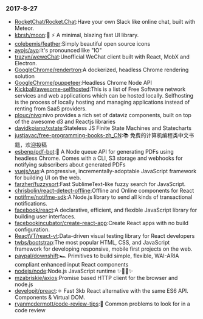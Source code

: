 ### 2017-8-27 
* [RocketChat/Rocket.Chat](https://github.com//RocketChat/Rocket.Chat):Have your own Slack like online chat, built with Meteor. 
* [kbrsh/moon](https://github.com//kbrsh/moon):🌙 ⚡️ A minimal, blazing fast UI library. 
* [colebemis/feather](https://github.com//colebemis/feather):Simply beautiful open source icons 
* [ayojs/ayo](https://github.com//ayojs/ayo):It's pronounced like "IO" 
* [trazyn/weweChat](https://github.com//trazyn/weweChat):Unofficial WeChat client built with React, MobX and Electron. 
* [GoogleChrome/rendertron](https://github.com//GoogleChrome/rendertron):A dockerized, headless Chrome rendering solution 
* [GoogleChrome/puppeteer](https://github.com//GoogleChrome/puppeteer):Headless Chrome Node API 
* [Kickball/awesome-selfhosted](https://github.com//Kickball/awesome-selfhosted):This is a list of Free Software network services and web applications which can be hosted locally. Selfhosting is the process of locally hosting and managing applications instead of renting from SaaS providers. 
* [plouc/nivo](https://github.com//plouc/nivo):nivo provides a rich set of dataviz components, built on top of the awesome d3 and Reactjs libraries 
* [davidkpiano/xstate](https://github.com//davidkpiano/xstate):Stateless JS Finite State Machines and Statecharts 
* [justjavac/free-programming-books-zh_CN](https://github.com//justjavac/free-programming-books-zh_CN):📚 免费的计算机编程类中文书籍，欢迎投稿 
* [esbenp/pdf-bot](https://github.com//esbenp/pdf-bot):🤖 A Node queue API for generating PDFs using headless Chrome. Comes with a CLI, S3 storage and webhooks for notifying subscribers about generated PDFs 
* [vuejs/vue](https://github.com//vuejs/vue):A progressive, incrementally-adoptable JavaScript framework for building UI on the web. 
* [farzher/fuzzysort](https://github.com//farzher/fuzzysort):Fast SublimeText-like fuzzy search for JavaScript. 
* [chrisbolin/react-detect-offline](https://github.com//chrisbolin/react-detect-offline):Offline and Online components for React 
* [notifme/notifme-sdk](https://github.com//notifme/notifme-sdk):A Node.js library to send all kinds of transactional notifications. 
* [facebook/react](https://github.com//facebook/react):A declarative, efficient, and flexible JavaScript library for building user interfaces. 
* [facebookincubator/create-react-app](https://github.com//facebookincubator/create-react-app):Create React apps with no build configuration. 
* [ReactVT/react-vt](https://github.com//ReactVT/react-vt):Data-driven visual testing library for React developers 
* [twbs/bootstrap](https://github.com//twbs/bootstrap):The most popular HTML, CSS, and JavaScript framework for developing responsive, mobile first projects on the web. 
* [paypal/downshift](https://github.com//paypal/downshift):🏎 Primitives to build simple, flexible, WAI-ARIA compliant enhanced input React components 
* [nodejs/node](https://github.com//nodejs/node):Node.js JavaScript runtime ✨🐢🚀✨ 
* [mzabriskie/axios](https://github.com//mzabriskie/axios):Promise based HTTP client for the browser and node.js 
* [developit/preact](https://github.com//developit/preact):⚛️ Fast 3kb React alternative with the same ES6 API. Components & Virtual DOM. 
* [ryanmcdermott/code-review-tips](https://github.com//ryanmcdermott/code-review-tips):🔬 Common problems to look for in a code review 
